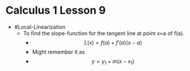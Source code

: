 # Calculus 1 Lesson 9
- #Local-Linearization
  - To find the slope-function for the tangent line at point x=a of f(a).
    - $$L(x)=f(a)+f'(a)(x-a)$$
    - Might remember it as
    - $$y=y_1+m(x-x_1)$$
